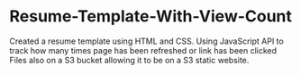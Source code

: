 # Resume-Template-With-View-Count
Created a resume template using HTML and CSS. Using JavaScript API to track how many times page has been refreshed or link has been clicked
Files also on a S3 bucket allowing it to be on a S3 static website.  

